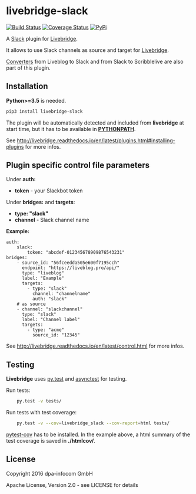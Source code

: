 # livebridge-slack

[![Build Status](https://travis-ci.org/dpa-newslab/livebridge-slack.svg?branch=master)](https://travis-ci.org/dpa-newslab/livebridge-slack)
[![Coverage Status](https://coveralls.io/repos/github/dpa-newslab/livebridge-slack/badge.svg?branch=master)](https://coveralls.io/github/dpa-newslab/livebridge-slack?branch=master)
[![PyPi](https://badge.fury.io/py/livebridge-slack.svg)](https://pypi.python.org/pypi/livebridge-slack)

A [Slack](https://slack.com) plugin for [Livebridge](https://github.com/dpa-newslab/livebridge).

It allows to use Slack channels as source and target for [Livebridge](https://github.com/dpa-newslab/livebridge). 

[Converters](livebridge_slack/converters/) from Liveblog to Slack and from Slack to Scribblelive are also part of this plugin.

## Installation
**Python>=3.5** is needed.
```sh
pip3 install livebridge-slack
```
The plugin will be automatically detected and included from **livebridge** at start time, but it has to be available in **[PYTHONPATH](https://docs.python.org/3/using/cmdline.html#envvar-PYTHONPATH)**.

See http://livebridge.readthedocs.io/en/latest/plugins.html#installing-plugins for more infos.

## Plugin specific control file parameters
Under **auth:**
* **token** - your Slackbot token

Under **bridges:** and **targets**:
* **type: "slack"**
* **channel** - Slack channel name

**Example:**
```
auth:
    slack:
        token: "abcdef-012345678909876543231"
bridges:
    - source_id: "56fceedda505e600f7195cch"
      endpoint: "https://liveblog.pro/api/"
      type: "liveblog"
      label: "Example"
      targets:
        - type: "slack"
          channel: "channelname"
          auth: "slack"
    # as source
    - channel: "slackchannel"
      type: "slack"
      label: "Channel label"
      targets:
        - type: "acme"
          source_id: "12345"
```

See http://livebridge.readthedocs.io/en/latest/control.html for more infos.


## Testing
**Livebridge** uses [py.test](http://pytest.org/) and [asynctest](http://asynctest.readthedocs.io/) for testing.

Run tests:

```sh
    py.test -v tests/
```

Run tests with test coverage:

```sh
    py.test -v --cov=livebridge_slack --cov-report=html tests/
```

[pytest-cov](https://pypi.python.org/pypi/pytest-cov) has to be installed. In the example above, a html summary of the test coverage is saved in **./htmlcov/**.

## License
Copyright 2016 dpa-infocom GmbH

Apache License, Version 2.0 - see LICENSE for details
